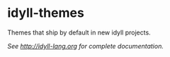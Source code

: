 # idyll-themes
Themes that ship by default in new idyll projects.

*See http://idyll-lang.org for complete documentation.*
